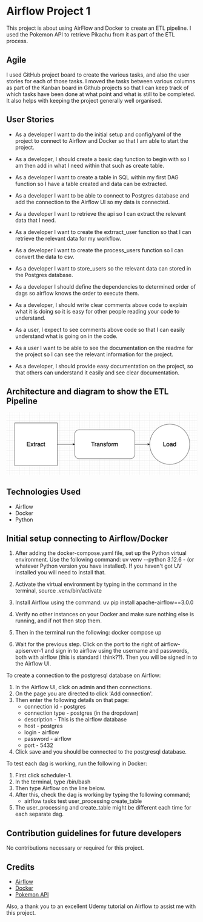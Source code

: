 # Airflow Project 1

This project is about using AirFlow and Docker to create an ETL pipeline. I used the Pokemon API to retrieve Pikachu from it as part of the ETL process.

## Agile

I used GitHub project board to create the various tasks, and also the user stories for each of those tasks. I moved the tasks between various columns as part of the Kanban board in Github projects so that I can keep track of which tasks have been done at what point and what is still to be completed. It also helps with keeping the project generally well organised. 

## User Stories

- As a developer I want to do the initial setup and config/yaml of the project to connect to Airflow and Docker so that I am able to start the project.

- As a developer, I should create a basic dag function to begin with so I am then add in what I need within that such as create table.

- As a developer I want to create a table in SQL within my first DAG function so I have a table created and data can be extracted.

- As a developer I want to be able to connect to Postgres database and add the connection to the Airflow UI so my data is connected.

- As a developer I want to retrieve the api so I can extract the relevant data that I need.

- As a developer I want to create the extrract_user function so that I can retrieve the relevant data for my workflow.

- As a developer I want to create the process_users function so I can convert the data to csv.

- As a developer I want to store_users so the relevant data can stored in the Postgres database.

- As a developer I should define the dependencies to determined order of dags so airflow knows the order to execute them.

- As a developer, I should write clear comments above code to explain what it is doing so it is easy for other people reading your code to understand.

- As a user, I expect to see comments above code so that I can easily understand what is going on in the code.

- As a user I want to be able to see the documentation on the readme for the project so I can see the relevant information for the project.

- As a developer, I should provide easy documentation on the project, so that others can understand it easily and see clear documentation.

## Architecture and diagram to show the ETL Pipeline

![ETL Pipeline](documentation/etl_pipeline.png)

## Technologies Used
- Airflow
- Docker
- Python

## Initial setup connecting to Airflow/Docker

1. After adding the docker-compose.yaml file, set up the Python virtual environment. Use the following command:
uv venv --python 3.12.6 - (or whatever Python version you have installed). If you haven't got UV installed you will need to install that.

2. Activate the virtual environment by typing in the command in the terminal, source .venv/bin/activate

3. Install Airflow using the command:
 uv pip install apache-airflow==3.0.0

4. Verify no other instances on your Docker and make sure nothing else is running, and if not then stop them.

5. Then in the terminal run the following:
 docker compose up 

6. Wait for the previous step. Click on the port to the right of airflow-apiserver-1 and sign in to airflow using the username and passwords, both with airflow (this is standard I think??). Then you will be signed in to the Airflow UI.

To create a connection to the postgresql database on Airflow:

1. In the Airflow UI, click on admin and then connections.
2. On the page you are directed to click 'Add connection'.
3. Then enter the following details on that page:
    - connection id - postgres
    - connection type - postgres (in the dropdown)
    - description -  This is the airflow database
    - host - postgres
    - login - airflow
    - password - airflow
    - port - 5432
4. Click save and you should be connected to the postgresql database.

To test each dag is working, run the following in Docker:

1. First click scheduler-1. 
2. In the terminal, type /bin/bash
3. Then type Airflow on the line below.
4. After this, check the dag is working by typing the following command;
    - airflow tasks test user_processing create_table
5. The user_processing and create_table might be different each time for each separate dag.

## Contribution guidelines for future developers

No contributions necessary or required for this project.

## Credits

- [Airflow](https://airflow.apache.org/) 
- [Docker](https://www.docker.com/)
- [Pokemon API](https://pokeapi.co/)

Also, a thank you to an excellent Udemy tutorial on Airflow to assist me with this project.


   